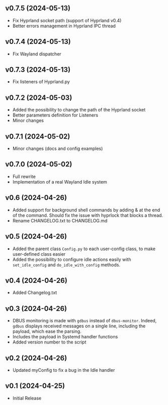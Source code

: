 
## v0.7.5  (2024-05-13) 

- Fix Hyprland socket path (support of Hyprland v0.4)
- Better errors management in Hyprland IPC thread

## v0.7.4  (2024-05-13) 

- Fix Wayland dispatcher 

## v0.7.3  (2024-05-13) 

- Fix listeners of Hyprland.py

## v0.7.2  (2024-05-03) 

- Added the possibility to change the path of the Hyprland socket
- Better parameters definition for Listeners
- Minor changes

## v0.7.1  (2024-05-02) 

- Minor changes (docs and config examples)

## v0.7.0 (2024-05-02) 

- Full rewrite
- Implementation of a real Wayland Idle system

## v0.6 (2024-04-26) 

- Added support for background shell commands by adding & at the end of the command. Should fix the issue with hyprlock that blocks a thread.
- Rename CHANGELOG.txt to CHANGELOG.md

## v0.5 (2024-04-26) 

- Added the parent class `Config.py` to each user-config class, to make user-defined class easier 
- Added the possibility to configure idle actions easily with `set_idle_config` and `do_idle_with_config` methods.  

## v0.4 (2024-04-26) 

- Added Changelog.txt

## v0.3 (2024-04-26) 

- DBUS monitoring is made with `gdbus` instead of `dbus-monitor`. Indeed, `gdbus` displays received messages on a single line, including the payload, which ease the parsing.
- Includes the payload in Systemd handler functions
- Added version number to the script

## v0.2 (2024-04-26) 

- Updated myConfig to fix a bug in the Idle handler 

## v0.1 (2024-04-25) 

- Initial Release
